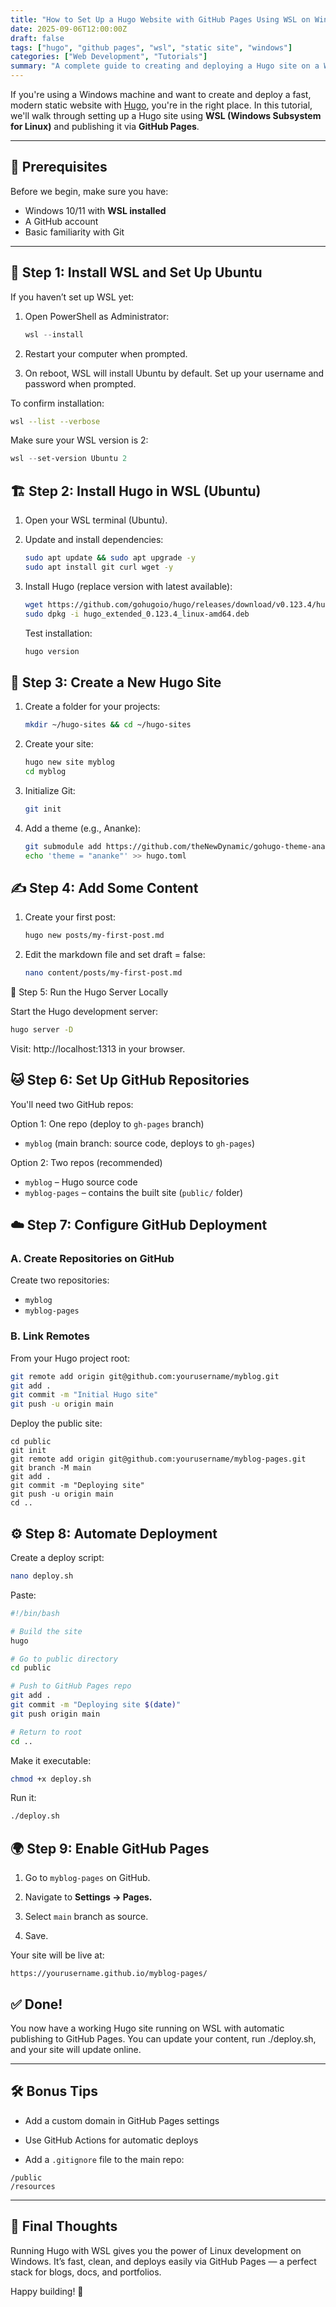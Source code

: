```yaml
---
title: "How to Set Up a Hugo Website with GitHub Pages Using WSL on Windows"
date: 2025-09-06T12:00:00Z
draft: false
tags: ["hugo", "github pages", "wsl", "static site", "windows"]
categories: ["Web Development", "Tutorials"]
summary: "A complete guide to creating and deploying a Hugo site on a Windows machine using WSL and GitHub Pages."
---
```


If you're using a Windows machine and want to create and deploy a fast, modern static website with [Hugo](https://gohugo.io/), you're in the right place. In this tutorial, we'll walk through setting up a Hugo site using **WSL (Windows Subsystem for Linux)** and publishing it via **GitHub Pages**.

---

## 🧰 Prerequisites

Before we begin, make sure you have:

- Windows 10/11 with **WSL installed**
- A GitHub account
- Basic familiarity with Git

---

## 🔧 Step 1: Install WSL and Set Up Ubuntu

If you haven’t set up WSL yet:

1. Open PowerShell as Administrator:
   ```powershell
   wsl --install

1. Restart your computer when prompted.

1. On reboot, WSL will install Ubuntu by default. Set up your username and password when prompted.

To confirm installation:

```bash
wsl --list --verbose
```

Make sure your WSL version is 2:

```powershell
wsl --set-version Ubuntu 2
```

## 🏗️ Step 2: Install Hugo in WSL (Ubuntu)

1. Open your WSL terminal (Ubuntu).

1. Update and install dependencies:

   ```bash
   sudo apt update && sudo apt upgrade -y
   sudo apt install git curl wget -y
   ```

1. Install Hugo (replace version with latest available):

   ```bash
   wget https://github.com/gohugoio/hugo/releases/download/v0.123.4/hugo_extended_0.123.4_linux-amd64.deb
   sudo dpkg -i hugo_extended_0.123.4_linux-amd64.deb
   ```

   Test installation:

   ```bash
   hugo version
   ```

## 🌱 Step 3: Create a New Hugo Site

1. Create a folder for your projects:

   ```bash
   mkdir ~/hugo-sites && cd ~/hugo-sites
   ```

1. Create your site:

   ```bash
   hugo new site myblog
   cd myblog
   ```

1. Initialize Git:

   ```bash
   git init
   ```

1. Add a theme (e.g., Ananke):

    ```bash
    git submodule add https://github.com/theNewDynamic/gohugo-theme-ananke.git themes/ananke
    echo 'theme = "ananke"' >> hugo.toml
    ```

## ✍️ Step 4: Add Some Content

1. Create your first post:

   ```bash
   hugo new posts/my-first-post.md
   ```

1. Edit the markdown file and set draft = false:

    ```bash
    nano content/posts/my-first-post.md
    ```

🚗 Step 5: Run the Hugo Server Locally

Start the Hugo development server:

```bash
hugo server -D
```

Visit: http://localhost:1313 in your browser.

## 🐱 Step 6: Set Up GitHub Repositories

You'll need two GitHub repos:

Option 1: One repo (deploy to `gh-pages` branch)

- `myblog` (main branch: source code, deploys to `gh-pages`)

Option 2: Two repos (recommended)

- `myblog` – Hugo source code
- `myblog-pages` – contains the built site (`public/` folder)

## ☁️ Step 7: Configure GitHub Deployment

### A. Create Repositories on GitHub
Create two repositories:

- `myblog`
- `myblog-pages`

### B. Link Remotes

From your Hugo project root:

```bash
git remote add origin git@github.com:yourusername/myblog.git
git add .
git commit -m "Initial Hugo site"
git push -u origin main
```

Deploy the public site:

```
cd public
git init
git remote add origin git@github.com:yourusername/myblog-pages.git
git branch -M main
git add .
git commit -m "Deploying site"
git push -u origin main
cd ..
```

## ⚙️ Step 8: Automate Deployment

Create a deploy script:

```bash
nano deploy.sh
```

Paste:

```bash
#!/bin/bash

# Build the site
hugo

# Go to public directory
cd public

# Push to GitHub Pages repo
git add .
git commit -m "Deploying site $(date)"
git push origin main

# Return to root
cd ..
```

Make it executable:

```bash
chmod +x deploy.sh
```

Run it:

```bash
./deploy.sh
```

## 🌍 Step 9: Enable GitHub Pages

1. Go to `myblog-pages` on GitHub.

1. Navigate to **Settings → Pages.**

1. Select `main` branch as source.

1. Save.

Your site will be live at:

```
https://yourusername.github.io/myblog-pages/
```

## ✅ Done!

You now have a working Hugo site running on WSL with automatic publishing to GitHub Pages. You can update your content, run ./deploy.sh, and your site will update online.

---

## 🛠️ Bonus Tips

- Add a custom domain in GitHub Pages settings

- Use GitHub Actions for automatic deploys

- Add a `.gitignore` file to the main repo:

```
/public
/resources
```

---
## 💬 Final Thoughts

Running Hugo with WSL gives you the power of Linux development on Windows. It’s fast, clean, and deploys easily via GitHub Pages — a perfect stack for blogs, docs, and portfolios.

Happy building! 🚀
